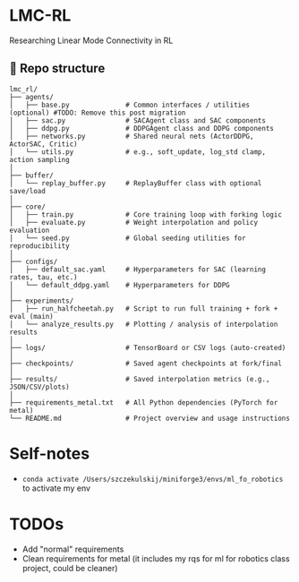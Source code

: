 # LMC-RL
Researching Linear Mode Connectivity in RL

## 📁 Repo structure
```
lmc_rl/
├── agents/
│   ├── base.py              # Common interfaces / utilities (optional) #TODO: Remove this post migration
│   ├── sac.py               # SACAgent class and SAC components
│   ├── ddpg.py              # DDPGAgent class and DDPG components
│   ├── networks.py          # Shared neural nets (ActorDDPG, ActorSAC, Critic)
│   └── utils.py             # e.g., soft_update, log_std clamp, action sampling
│
├── buffer/
│   └── replay_buffer.py     # ReplayBuffer class with optional save/load
│
├── core/
│   ├── train.py             # Core training loop with forking logic
│   ├── evaluate.py          # Weight interpolation and policy evaluation
│   └── seed.py              # Global seeding utilities for reproducibility
│
├── configs/
│   ├── default_sac.yaml     # Hyperparameters for SAC (learning rates, tau, etc.)
│   └── default_ddpg.yaml    # Hyperparameters for DDPG
│
├── experiments/
│   ├── run_halfcheetah.py   # Script to run full training + fork + eval (main)
│   └── analyze_results.py   # Plotting / analysis of interpolation results
│
├── logs/                    # TensorBoard or CSV logs (auto-created)
│
├── checkpoints/             # Saved agent checkpoints at fork/final
│
├── results/                 # Saved interpolation metrics (e.g., JSON/CSV/plots)
│
├── requirements_metal.txt   # All Python dependencies (PyTorch for metal)
└── README.md                # Project overview and usage instructions
```


# Self-notes
* `conda activate /Users/szczekulskij/miniforge3/envs/ml_fo_robotics` to activate my env


# TODOs
* Add "normal" requirements
* Clean requirements for metal (it includes my rqs for ml for robotics class project, could be cleaner)